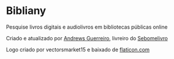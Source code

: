 # Bibliany

Pesquise livros digitais e audiolivros em bibliotecas públicas online

Criado e atualizado por [Andrews Guerreiro](https://github.com/andguerreiro), livreiro do [Sebomelivro](https://github.com/andguerreiro/sebomelivro)

Logo criado por vectorsmarket15 e baixado de [flaticon.com](https://flaticon.com)
